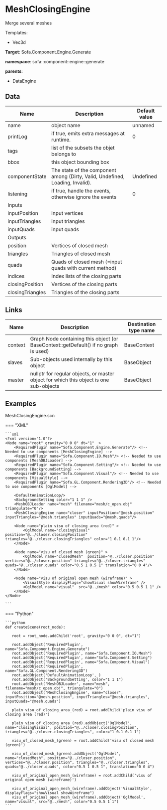 # MeshClosingEngine

Merge several meshes


Templates:

- Vec3d

__Target__: Sofa.Component.Engine.Generate

__namespace__: sofa::component::engine::generate

__parents__:

- DataEngine

## Data

<table>
    <thead>
        <tr>
            <th>Name</th>
            <th>Description</th>
            <th>Default value</th>
        </tr>
    </thead>
    <tbody>
	<tr>
		<td>name</td>
		<td>
object name
		</td>
		<td>unnamed</td>
	</tr>
	<tr>
		<td>printLog</td>
		<td>
if true, emits extra messages at runtime.
		</td>
		<td>0</td>
	</tr>
	<tr>
		<td>tags</td>
		<td>
list of the subsets the objet belongs to
		</td>
		<td></td>
	</tr>
	<tr>
		<td>bbox</td>
		<td>
this object bounding box
		</td>
		<td></td>
	</tr>
	<tr>
		<td>componentState</td>
		<td>
The state of the component among (Dirty, Valid, Undefined, Loading, Invalid).
		</td>
		<td>Undefined</td>
	</tr>
	<tr>
		<td>listening</td>
		<td>
if true, handle the events, otherwise ignore the events
		</td>
		<td>0</td>
	</tr>
	<tr>
		<td colspan="3">Inputs</td>
	</tr>
	<tr>
		<td>inputPosition</td>
		<td>
input vertices
		</td>
		<td></td>
	</tr>
	<tr>
		<td>inputTriangles</td>
		<td>
input triangles
		</td>
		<td></td>
	</tr>
	<tr>
		<td>inputQuads</td>
		<td>
input quads
		</td>
		<td></td>
	</tr>
	<tr>
		<td colspan="3">Outputs</td>
	</tr>
	<tr>
		<td>position</td>
		<td>
Vertices of closed mesh
		</td>
		<td></td>
	</tr>
	<tr>
		<td>triangles</td>
		<td>
Triangles of closed mesh
		</td>
		<td></td>
	</tr>
	<tr>
		<td>quads</td>
		<td>
Quads of closed mesh (=input quads with current method)
		</td>
		<td></td>
	</tr>
	<tr>
		<td>indices</td>
		<td>
Index lists of the closing parts
		</td>
		<td></td>
	</tr>
	<tr>
		<td>closingPosition</td>
		<td>
Vertices of the closing parts
		</td>
		<td></td>
	</tr>
	<tr>
		<td>closingTriangles</td>
		<td>
Triangles of the closing parts
		</td>
		<td></td>
	</tr>

</tbody>
</table>

## Links


| Name | Description | Destination type name |
| ---- | ----------- | --------------------- |
|context|Graph Node containing this object (or BaseContext::getDefault() if no graph is used)|BaseContext|
|slaves|Sub-objects used internally by this object|BaseObject|
|master|nullptr for regular objects, or master object for which this object is one sub-objects|BaseObject|

## Examples 

MeshClosingEngine.scn

=== "XML"

    ```xml
    <?xml version="1.0"?>
    <Node name="root" gravity="0 0 0" dt="1"  >
        <RequiredPlugin name="Sofa.Component.Engine.Generate"/> <!-- Needed to use components [MeshClosingEngine] -->
        <RequiredPlugin name="Sofa.Component.IO.Mesh"/> <!-- Needed to use components [MeshOBJLoader] -->
        <RequiredPlugin name="Sofa.Component.Setting"/> <!-- Needed to use components [BackgroundSetting] -->
        <RequiredPlugin name="Sofa.Component.Visual"/> <!-- Needed to use components [VisualStyle] -->
        <RequiredPlugin name="Sofa.GL.Component.Rendering3D"/> <!-- Needed to use components [OglModel] -->
    
        <DefaultAnimationLoop/>
        <BackgroundSetting color="1 1 1" />
        <MeshOBJLoader name="mesh" filename="mesh/c_open.obj" triangulate="0"/>
        <MeshClosingEngine name="closer" inputPosition="@mesh.position" inputTriangles="@mesh.triangles" inputQuads="@mesh.quads"/>
    
        <Node name="plain visu of closing area (red)" >
            <OglModel name="closingVisual"  position="@../closer.closingPosition" triangles="@../closer.closingTriangles" color="1 0.1 0.1 1"/>
        </Node>
    
        <Node name="visu of closed mesh (green)" >
            <OglModel name="closedMesh"  position="@../closer.position" vertices="@../closer.position" triangles="@../closer.triangles" quads="@../closer.quads" color="0.5 1 0.5 1" translation="0 0 4"/>
        </Node>
    
        <Node name="visu of original open mesh (wireframe)" >
            <VisualStyle displayFlags="showVisual showWireframe" />
            <OglModel name="visual"  src="@../mesh" color="0.5 0.5 1 1" />
        </Node>
    </Node>

    ```

=== "Python"

    ```python
    def createScene(root_node):

       root = root_node.addChild('root', gravity="0 0 0", dt="1")

       root.addObject('RequiredPlugin', name="Sofa.Component.Engine.Generate")
       root.addObject('RequiredPlugin', name="Sofa.Component.IO.Mesh")
       root.addObject('RequiredPlugin', name="Sofa.Component.Setting")
       root.addObject('RequiredPlugin', name="Sofa.Component.Visual")
       root.addObject('RequiredPlugin', name="Sofa.GL.Component.Rendering3D")
       root.addObject('DefaultAnimationLoop', )
       root.addObject('BackgroundSetting', color="1 1 1")
       root.addObject('MeshOBJLoader', name="mesh", filename="mesh/c_open.obj", triangulate="0")
       root.addObject('MeshClosingEngine', name="closer", inputPosition="@mesh.position", inputTriangles="@mesh.triangles", inputQuads="@mesh.quads")

       plain_visu_of_closing_area_(red) = root.addChild('plain visu of closing area (red)')

       plain_visu_of_closing_area_(red).addObject('OglModel', name="closingVisual", position="@../closer.closingPosition", triangles="@../closer.closingTriangles", color="1 0.1 0.1 1")

       visu_of_closed_mesh_(green) = root.addChild('visu of closed mesh (green)')

       visu_of_closed_mesh_(green).addObject('OglModel', name="closedMesh", position="@../closer.position", vertices="@../closer.position", triangles="@../closer.triangles", quads="@../closer.quads", color="0.5 1 0.5 1", translation="0 0 4")

       visu_of_original_open_mesh_(wireframe) = root.addChild('visu of original open mesh (wireframe)')

       visu_of_original_open_mesh_(wireframe).addObject('VisualStyle', displayFlags="showVisual showWireframe")
       visu_of_original_open_mesh_(wireframe).addObject('OglModel', name="visual", src="@../mesh", color="0.5 0.5 1 1")
    ```

